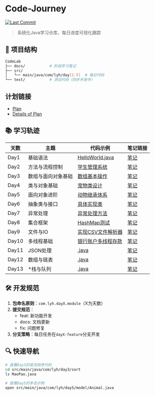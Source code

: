 # Code-Journey

[![Last Commit](https://img.shields.io/github/last-commit/ic3vala/Code-Journey?color=blue&style=flat-square)](https://github.com/ic3vala/Code-Journey/commits/main)

> 系统化Java学习仓库，每日进度可视化跟踪

## 📁 项目结构
```bash
CodeLab
├── docs/           # 阶段学习笔记
├── src/
│   └── main/java/com/lyh/day[1-5]  # 每日代码
└── test/           # 测试代码（同步开发中）
```
## 计划链接 
- [Plan](./docs/stage0/plan.md)
- [Details of Plan](./docs/stage0/detail.md)

## 📚 学习轨迹
| 天数   | 主题 | 代码示例                                                            | 笔记链接                        |
|------|------|-----------------------------------------------------------------|-----------------------------|
| Day1 | 基础语法 | [HelloWorld.java](./src/main/java/com/lyh/day1/HelloWorld.java) | [笔记](./docs/stage1/day1.md) |
| Day2 | 方法与流程控制 | [学生管理系统](./src/main/java/com/lyh/day2/student/)                 | [笔记](./docs/stage1/day2.md) |
| Day3 | 数组与面向对象基础 | [数组基本操作](./src/main/java/com/lyh/day3/ArrayDemo.java)           | [笔记](./docs/stage1/day3.md) |
| Day4 | 类与对象基础 | [宠物类设计](./src/main/java/com/lyh/day4/model/Pet.java)            | [笔记](./docs/stage1/day4.md) |
| Day5 | 面向对象进阶 | [动物继承体系](./src/main/java/com/lyh/day5/model/)                   | [笔记](./docs/stage1/day5.md) |
| Day6 | 抽象类与接口 | [具体实现类](./src/main/java/com/lyh/day6/model/Fish.java)           | [笔记](./docs/stage1/day6.md) |
| Day7 | 异常处理 | [异常处理方法](./src/main/java/com/lyh/day7/ExceptionTest.java)                          | [笔记](./docs/stage1/day7.md) |
| Day8 | 集合框架 | [HashMap测试](./src/main/java/com/lyh/day8/HashMapTest.java) | [笔记](./docs/stage1/day8.md) |
| Day9 | 文件与IO | [实现CSV文件解析器](./src/main/java/com/lyh/day9/CSVParser.java) | [笔记](./docs/stage1/day9.md) |
| Day10 | 多线程基础 | [银行账户多线程存款](./src/main/java/com/lyh/day10/Main.java) | [笔记](./docs/stage1/day10.md) |
| Day11 | JSON处理 | [.java](./src/main/java/com/lyh/day11/.java) | [笔记](./docs/stage1/day11.md) |
| Day12 | 数组与链表 | [.java](./src/main/java/com/lyh/day12/.java) | [笔记](./docs/stage2/day12.md) |
| Day13 | *栈与队列 | [.java](./src/main/java/com/lyh/day13/.java) | [笔记](./docs/stage2/day13.md) |
## 🛠 开发规范
1. **包命名原则**：`com.lyh.dayX.module`（X为天数）
2. **提交规范**：
    - feat: 新功能开发
    - docs: 文档更新
    - fix: 问题修复
3. **分支策略**：每日任务在`dayX-feature`分支开发

## 🔍 快速导航
```bash
# 查看Day3的冒泡排序代码
cd src/main/java/com/lyh/day3/sort
ls MaoPao.java

# 查看Day5的多态示例
open src/main/java/com/lyh/day5/model/Animal.java
```
